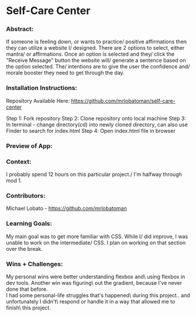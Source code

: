 # Self-Care Center 

### Abstract:
[//]: <> (Briefly describe what you built and its features. What problem is the app solving? How does this application solve that problem?)
If someone is feeling down, or wants to practice/ positive affirmations then they can utilize a website I/ designed. There are 2 options to select, either mantra/ or affirmations. Once an option is selected and they/ click the "Receive Message" button the website will/ generate a sentence based on the option selected. The/ intentions are to give the user the confidence and/ morale booster they need to get through the day.

### Installation Instructions:
[//]: <> (What steps does a person have to take to get your app cloned down and running?)

Repository Available Here: https://github.com/mrlobatoman/self-care-center

Step 1: Fork repository
Step 2: Clone repository onto local machine
Step 3: In terminal - change directory(cd) into newly cloned directory, can also use Finder to search for index.html
Step 4: Open index.html file in browser


### Preview of App:
[//]: <> (Provide ONE gif or screenshot of your application - choose the "coolest" piece of functionality to show off.)

### Context:
[//]: <> (Give some context for the project here. How long did you have to work on it? How far into the Turing program are you?)
I probably spend 12 hours on this particular project./ I'm halfway through mod 1.

### Contributors:
[//]: <> (Who worked on this application? Link to their GitHubs.)
Michael Lobato - https://github.com/mrlobatoman

### Learning Goals:
[//]: <> (What were the learning goals of this project? What tech did you work with?)
My main goal was to get more familiar with CSS. While I/ did improve, I was unable to work on the intermediate/ CSS. I plan on working on that section over the break.

### Wins + Challenges:
[//]: <> (What are 2-3 wins you have from this project? What were some challenges you faced - and how did you get over them?)
My personal wins were better understanding flexbox and\ using flexbox in dev tools. Another win was figuring\ out the gradient, because I've never done that before.\
I had some personal-life struggles that's happened\ during this project.. and unfortunately I didn't\ respond or handle it in a way that allowed me to finish\ this project.
